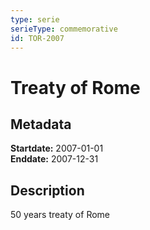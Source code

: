 ```yaml
---
type: serie
serieType: commemorative
id: TOR-2007
---
```


# Treaty of Rome

## Metadata

**Startdate:** 2007-01-01\
**Enddate:** 2007-12-31

## Description

50 years treaty of Rome

